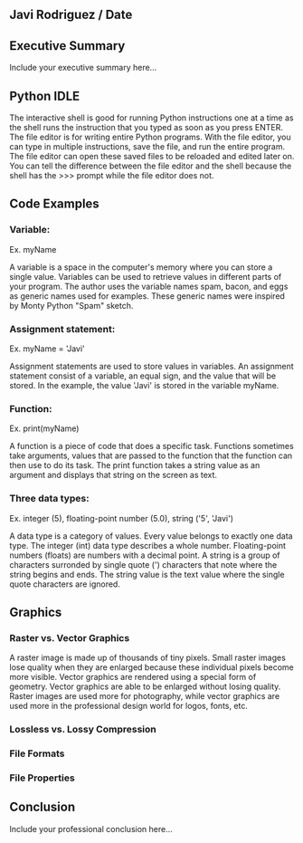 ## Javi Rodriguez / Date

## Executive Summary 
Include your executive summary here...

## Python IDLE
The interactive shell is good for running Python instructions one at a time as the shell runs the instruction that you typed as soon as you press ENTER. The file editor is for writing entire Python programs. With the file editor, you can type in multiple instructions, save the file, and run the entire program. The file editor can open these saved files to be reloaded and edited later on. You can tell the difference between the file editor and the shell because the shell has the >>> prompt while the file editor does not.

## Code Examples
### Variable:
Ex. myName

A variable is a space in the computer's memory where you can store a single value. Variables can be used to retrieve values in different parts of your program. The author uses the variable names spam, bacon, and eggs as generic names used for examples. These generic names were inspired by Monty Python "Spam" sketch.
### Assignment statement:
Ex. myName = 'Javi'

Assignment statements are used to store values in variables. An assignment statement consist of a variable, an equal sign, and the value that will be stored. In the example, the value 'Javi' is stored in the variable myName.
### Function:
Ex. print(myName)

A function is a piece of code that does a specific task. Functions sometimes take arguments, values that are passed to the function that the function can then use to do its task. The print function takes a string value as an argument and displays that string on the screen as text.
### Three data types:
Ex. integer (5), floating-point number (5.0), string ('5', 'Javi')

A data type is a category of values. Every value belongs to exactly one data type. The integer (int) data type describes a whole number. Floating-point numbers (floats) are numbers with a decimal point. A string is a group of characters surronded by single quote (') characters that note where the string begins and ends. The string value is the text value where the single quote characters are ignored.
## Graphics

### Raster vs. Vector Graphics
A raster image is made up of thousands of tiny pixels. Small raster images lose quality when they are enlarged because these individual pixels become more visible. Vector graphics are rendered using a special form of geometry. Vector graphics are able to be enlarged without losing quality. Raster images are used more for photography, while vector graphics are used more in the professional design world for logos, fonts, etc.
### Lossless vs. Lossy Compression
### File Formats
### File Properties

## Conclusion

Include your professional conclusion here...
